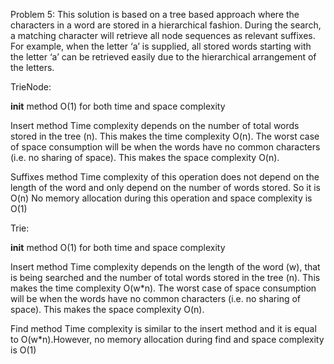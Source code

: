 Problem 5:
This solution is based on a tree based approach where the characters in a word are stored in a hierarchical fashion. During the search, a matching character will retrieve all node sequences as relevant suffixes. For example, when the letter ‘a’ is supplied, all stored words starting with the letter ‘a’ can be retrieved easily due to the hierarchical arrangement of the letters.

TrieNode:

__init__ method
O(1) for both time and space complexity

Insert method
Time complexity depends on the number of total words stored in the tree (n). This makes the time complexity O(n). The worst case of space consumption will be when the words have no common characters (i.e. no sharing of space). This makes the space complexity O(n).

Suffixes method
Time complexity of this operation does not depend on the length of the word and only depend on the number of words stored. So it is O(n)
No memory allocation during this operation and space complexity is O(1)


Trie:

__init__ method
O(1) for both time and space complexity

Insert method
Time complexity depends on the length of the word (w), that is being searched and the number of total words stored in the tree (n). This makes the time complexity O(w*n). The worst case of space consumption will be when the words have no common characters (i.e. no sharing of space). This makes the space complexity O(n).

Find method
Time complexity is similar to the insert method and it is equal to O(w*n).However, no memory allocation during find and space complexity is O(1)


